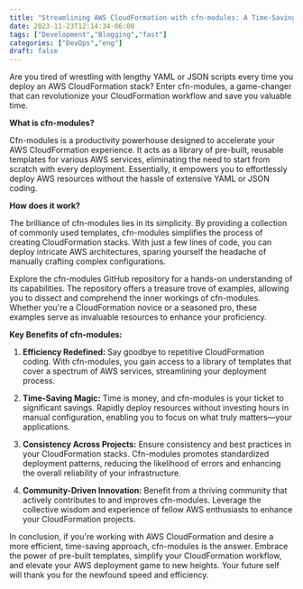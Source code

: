 ```yaml
---
title: "Streamlining AWS CloudFormation with cfn-modules: A Time-Saving Solution"
date: 2023-11-23T12:14:34-06:00
tags: ["Development","Blogging","fast"]
categories: ["DevOps","eng"]
draft: false
---
```


Are you tired of wrestling with lengthy YAML or JSON scripts every time you deploy an AWS CloudFormation stack? Enter cfn-modules, a game-changer that can revolutionize your CloudFormation workflow and save you valuable time.

**What is cfn-modules?**

Cfn-modules is a productivity powerhouse designed to accelerate your AWS CloudFormation experience. It acts as a library of pre-built, reusable templates for various AWS services, eliminating the need to start from scratch with every deployment. Essentially, it empowers you to effortlessly deploy AWS resources without the hassle of extensive YAML or JSON coding.

**How does it work?**

The brilliance of cfn-modules lies in its simplicity. By providing a collection of commonly used templates, cfn-modules simplifies the process of creating CloudFormation stacks. With just a few lines of code, you can deploy intricate AWS architectures, sparing yourself the headache of manually crafting complex configurations.

Explore the cfn-modules GitHub repository for a hands-on understanding of its capabilities. The repository offers a treasure trove of examples, allowing you to dissect and comprehend the inner workings of cfn-modules. Whether you're a CloudFormation novice or a seasoned pro, these examples serve as invaluable resources to enhance your proficiency.

**Key Benefits of cfn-modules:**

1. **Efficiency Redefined:** Say goodbye to repetitive CloudFormation coding. With cfn-modules, you gain access to a library of templates that cover a spectrum of AWS services, streamlining your deployment process.

2. **Time-Saving Magic:** Time is money, and cfn-modules is your ticket to significant savings. Rapidly deploy resources without investing hours in manual configuration, enabling you to focus on what truly matters—your applications.

3. **Consistency Across Projects:** Ensure consistency and best practices in your CloudFormation stacks. Cfn-modules promotes standardized deployment patterns, reducing the likelihood of errors and enhancing the overall reliability of your infrastructure.

4. **Community-Driven Innovation:** Benefit from a thriving community that actively contributes to and improves cfn-modules. Leverage the collective wisdom and experience of fellow AWS enthusiasts to enhance your CloudFormation projects.

In conclusion, if you're working with AWS CloudFormation and desire a more efficient, time-saving approach, cfn-modules is the answer. Embrace the power of pre-built templates, simplify your CloudFormation workflow, and elevate your AWS deployment game to new heights. Your future self will thank you for the newfound speed and efficiency.
